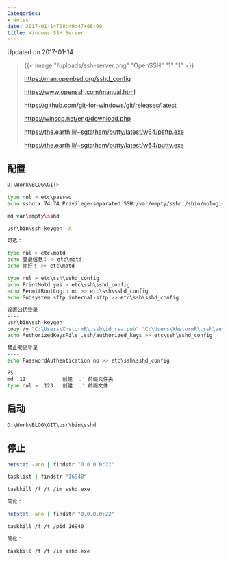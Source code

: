 ```yaml
---
Categories:
- Notes
date: 2017-01-14T08:49:47+08:00
title: Windows SSH Server
---
```


<!--more-->

Updated on 2017-01-14

> {{< image "/uploads/ssh-server.png" "OpenSSH" "1" "1" >}}
>
> https://man.openbsd.org/sshd_config
>
> https://www.openssh.com/manual.html
>
> https://github.com/git-for-windows/git/releases/latest
>
> https://winscp.net/eng/download.php
>
> https://the.earth.li/~sgtatham/putty/latest/w64/psftp.exe
>
> https://the.earth.li/~sgtatham/putty/latest/w64/putty.exe

## 配置
```bash
D:\Work\BLOG\GIT>

type nul > etc\passwd
echo sshd:x:74:74:Privilege-separated SSH:/var/empty/sshd:/sbin/nologin > etc\passwd

md var\empty\sshd

usr\bin\ssh-keygen -A

可选：

type nul > etc\motd
echo 登录信息： > etc\motd
echo 你好！ >> etc\motd

type nul > etc\ssh\sshd_config
echo PrintMotd yes > etc\ssh\sshd_config
echo PermitRootLogin no >> etc\ssh\sshd_config
echo Subsystem sftp internal-sftp >> etc\ssh\sshd_config

设置公钥登录
----
usr\bin\ssh-keygen
copy /y "C:\Users\XhstormR\.ssh\id_rsa.pub" "C:\Users\XhstormR\.ssh\authorized_keys"
echo AuthorizedKeysFile .ssh/authorized_keys >> etc\ssh\sshd_config

禁止密码登录
----
echo PasswordAuthentication no >> etc\ssh\sshd_config

PS：
md .12            创建 '.' 前缀文件夹
type nul > .123   创建 '.' 前缀文件
```

## 启动
```bash
D:\Work\BLOG\GIT\usr\bin\sshd
```

## 停止
```bash
netstat -ano | findstr "0.0.0.0:22"

tasklist | findstr "16940"

taskkill /f /t /im sshd.exe

简化：

netstat -ano | findstr "0.0.0.0:22"

taskkill /f /t /pid 16940

简化：

taskkill /f /t /im sshd.exe
```
